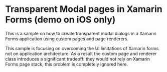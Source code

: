 # Transparent Modal pages in Xamarin Forms (demo on iOS only)

This is a sample on how to create transparent modal dialogs in a Xamarin Forms application using custom pages and page renderers. 

This sample is focusing on overcoming the UI limitations of Xamarin forms not on application architecture. 
As a result the custom page and renderer class introduces a significant tradeoff: they would not rely on Xamarin Forms page stack, this problem is completely ignored here.  
